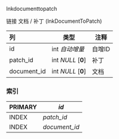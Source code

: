 lnkdocumenttopatch

链接 文档 / 补丁 (lnkDocumentToPatch)



| 列          | 类型               | 注释   |
| :---------- | ------------------ | ------ |
| id          | int *自动增量*     | 自增ID |
| patch_id    | int *NULL* [**0**] | 补丁   |
| document_id | int *NULL* [**0**] | 文档   |

### 索引

| PRIMARY | *id*          |
| :------ | ------------- |
| INDEX   | *patch_id*    |
| INDEX   | *document_id* |